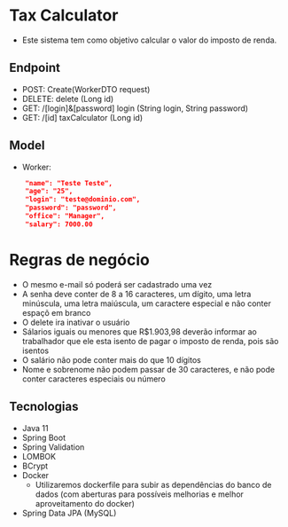 # Tax Calculator

- Este sistema tem como objetivo calcular o valor do imposto de renda.

## Endpoint

- POST: Create(WorkerDTO request)
- DELETE: delete (Long id)
- GET: /[login]&[password] login (String login, String password)
- GET: /[id] taxCalculator (Long id)

## Model

- Worker: 
```json
    "name": "Teste Teste",
    "age": "25",
    "login": "teste@dominio.com",
    "password": "password",
    "office": "Manager",
    "salary": 7000.00
```

# Regras de negócio

- O mesmo e-mail só poderá ser cadastrado uma vez 
- A senha deve conter de 8 a 16 caracteres, um dígito, uma letra minúscula, uma letra maiúscula, um caractere especial e não conter espaçõ em branco 
- O delete ira inativar o usuário
- Sálarios iguais ou menores que R$1.903,98 deverão informar ao trabalhador que ele esta isento de pagar o imposto de renda, pois são isentos 
- O salário não pode conter mais do que 10 dígitos 
- Nome e sobrenome não podem passar de 30 caracteres, e não pode conter caracteres especiais ou número

## Tecnologias

- Java 11
- Spring Boot
- Spring Validation
- LOMBOK
- BCrypt
- Docker
  - Utilizaremos dockerfile para subir as dependências do banco de dados (com aberturas para possíveis melhorias e melhor aproveitamento do docker)
- Spring Data JPA (MySQL)